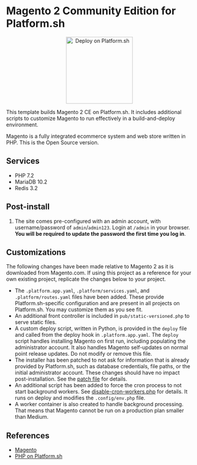 # Magento 2 Community Edition for Platform.sh

<p align="center">
<a href="https://console.platform.sh/projects/create-project?template=https://raw.githubusercontent.com/platformsh/template-builder/master/templates/magento2ce/.platform.template.yaml&utm_content=magento2ce&utm_source=github&utm_medium=button&utm_campaign=deploy_on_platform">
    <img src="https://platform.sh/images/deploy/lg-blue.svg" alt="Deploy on Platform.sh" width="180px" />
</a>
</p>

This template builds Magento 2 CE on Platform.sh.  It includes additional scripts to customize Magento to run effectively in a build-and-deploy environment.

Magento is a fully integrated ecommerce system and web store written in PHP.  This is the Open Source version.

## Services

* PHP 7.2
* MariaDB 10.2
* Redis 3.2

## Post-install

1. The site comes pre-configured with an admin account, with username/password of `admin`/`admin123`.  Login at `/admin` in your browser.  **You will be required to update the password the first time you log in**.

## Customizations

The following changes have been made relative to Magento 2 as it is downloaded from Magento.com.  If using this project as a reference for your own existing project, replicate the changes below to your project.

* The `.platform.app.yaml`, `.platform/services.yaml`, and `.platform/routes.yaml` files have been added.  These provide Platform.sh-specific configuration and are present in all projects on Platform.sh.  You may customize them as you see fit.
* An additional front controller is included in `pub/static-versioned.php` to serve static files.
* A custom deploy script, written in Python, is provided in the `deploy` file and called from the deploy hook in `.platform.app.yaml`.  The `deploy` script handles installing Magento on first run, including populating the administrator account.  It also handles Magento self-updates on normal point release updates.  Do not modify or remove this file.
* The installer has been patched to not ask for information that is already provided by Platform.sh, such as database credentials, file paths, or the initial administrator account.  These changes should have no impact post-installation.  See the [patch file](https://github.com/platformsh/template-builder/blob/master/templates/magento2ce/platformsh.patch) for details.
* An additional script has been added to force the cron process to not start background workers. See [disable-cron-workers.php](disable-cron-workers.php) for details. It runs on deploy and modifies the `.config/env.php` file.
* A worker container is also created to handle background processing.  That means that Magento cannot be run on a production plan smaller than Medium.

## References

* [Magento](https://magento.com/)
* [PHP on Platform.sh](https://docs.platform.sh/languages/php.html)
